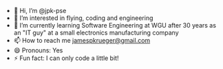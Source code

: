 - 👋 Hi, I’m @jpk-pse
- 👀 I’m interested in flying, coding and engineering
- 🌱 I’m currently learning Software Engineering at WGU after 30 years as an "IT guy" at a small electronics manufacturing company
- 📫 How to reach me jamespkrueger@gmail.com
- 😄 Pronouns: Yes
- ⚡ Fun fact: I can only code a little bit!

<!---
jpk-pse/jpk-pse is a ✨ special ✨ repository because its `README.md` (this file) appears on your GitHub profile.
You can click the Preview link to take a look at your changes.
--->
